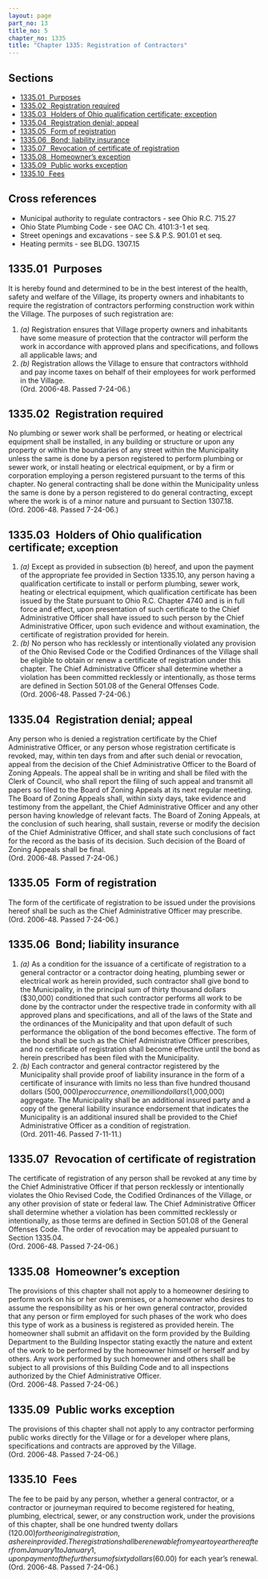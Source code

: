 ```yaml
---
layout: page
part_no: 13
title_no: 5
chapter_no: 1335
title: "Chapter 1335: Registration of Contractors"
---
```


## Sections

* [1335.01   Purposes](#133501-purposes)
* [1335.02   Registration required](#133502-registration-required)
* [1335.03   Holders of Ohio qualification certificate; exception](#133503-holders-of-ohio-qualification-certificate-exception)
* [1335.04   Registration denial; appeal](#133504-registration-denial-appeal)
* [1335.05   Form of registration](#133505-form-of-registration)
* [1335.06   Bond; liability insurance](#133506-bond-liability-insurance)
* [1335.07   Revocation of certificate of registration](#133507-revocation-of-certificate-of-registration)
* [1335.08   Homeowner’s exception](#133508-homeowners-exception)
* [1335.09   Public works exception](#133509-public-works-exception)
* [1335.10   Fees](#133510-fees)

## Cross references

* Municipal authority to regulate contractors - see Ohio R.C. 715.27
* Ohio State Plumbing Code - see OAC Ch. 4101:3-1 et seq.
* Street openings and excavations - see S.& P.S. 901.01 et seq.
* Heating permits - see BLDG. 1307.15

## 1335.01   Purposes

It is hereby found and determined to be in the best interest of the health,
safety and welfare of the Village, its property owners and inhabitants to
require the registration of contractors performing construction work within the
Village. The purposes of such registration are:

1. _(a)_ Registration ensures that Village property owners and inhabitants have
some measure of protection that the contractor will perform the work in
accordance with approved plans and specifications, and follows all applicable
laws; and
2. _(b)_ Registration allows the Village to ensure that contractors withhold
and pay income taxes on behalf of their employees for work performed in the
Village.  
(Ord. 2006-48. Passed 7-24-06.)

## 1335.02   Registration required

No plumbing or sewer work shall be performed, or heating or electrical
equipment shall be installed, in any building or structure or upon any property
or within the boundaries of any street within the Municipality unless the same
is done by a person registered to perform plumbing or sewer work, or install
heating or electrical equipment, or by a firm or corporation employing a person
registered pursuant to the terms of this chapter. No general contracting shall
be done within the Municipality unless the same is done by a person registered
to do general contracting, except where the work is of a minor nature and
pursuant to Section 1307.18.  
(Ord. 2006-48. Passed 7-24-06.)

## 1335.03   Holders of Ohio qualification certificate; exception

1. _(a)_ Except as provided in subsection (b) hereof, and upon the payment of
the appropriate fee provided in Section 1335.10, any person having a qualification certificate to install or perform
plumbing, sewer work, heating or electrical equipment, which qualification
certificate has been issued by the State pursuant to Ohio R.C. Chapter 4740
and is in full force and effect, upon presentation of such certificate to the
Chief Administrative Officer shall have issued to such person by the Chief
Administrative Officer, upon such evidence and without examination, the
certificate of registration provided for herein.
2. _(b)_ No person who has recklessly or intentionally violated any provision
of the Ohio Revised Code or the Codified Ordinances of the Village shall be
eligible to obtain or renew a certificate of registration under this chapter.
The Chief Administrative Officer shall determine whether a violation has been
committed recklessly or intentionally, as those terms are defined in Section 501.08 of the General Offenses Code.  
(Ord. 2006-48. Passed 7-24-06.)

## 1335.04   Registration denial; appeal

Any person who is denied a registration certificate by the Chief
Administrative Officer, or any person whose registration certificate is
revoked, may, within ten days from and after such denial or revocation, appeal
from the decision of the Chief Administrative Officer to the Board of Zoning
Appeals. The appeal shall be in writing and shall be filed with the Clerk of
Council, who shall report the filing of such appeal and transmit all papers so
filed to the Board of Zoning Appeals at its next regular meeting. The Board of
Zoning Appeals shall, within sixty days, take evidence and testimony from the
appellant, the Chief Administrative Officer and any other person having
knowledge of relevant facts. The Board of Zoning Appeals, at the conclusion of
such hearing, shall sustain, reverse or modify the decision of the Chief
Administrative Officer, and shall state such conclusions of fact for the record
as the basis of its decision. Such decision of the Board of Zoning Appeals
shall be final.  
(Ord. 2006-48. Passed 7-24-06.)

## 1335.05   Form of registration

The form of the certificate of registration to be issued under the
provisions hereof shall be such as the Chief Administrative Officer may
prescribe.  
(Ord. 2006-48. Passed 7-24-06.)

## 1335.06   Bond; liability insurance

1. _(a)_ As a condition for the issuance of a certificate of registration to a
general contractor or a contractor doing heating, plumbing sewer or electrical
work as herein provided, such contractor shall give bond to the Municipality,
in the principal sum of thirty thousand dollars ($30,000) conditioned that such
contractor performs all work to be done by the contractor under the respective
trade in conformity with all approved plans and specifications, and all of the
laws of the State and the ordinances of the Municipality and that upon default
of such performance the obligation of the bond becomes effective. The form of
the bond shall be such as the Chief Administrative Officer prescribes, and no
certificate of registration shall become effective until the bond as herein
prescribed has been filed with the Municipality.
2. _(b)_ Each contractor and general contractor registered by the Municipality
shall provide proof of liability insurance in the form of a certificate of
insurance with limits no less than five hundred thousand dollars ($500,000) per
occurrence, one million dollars ($1,000,000) aggregate. The Municipality shall
be an additional insured party and a copy of the general liability insurance
endorsement that indicates the Municipality is an additional insured shall be
provided to the Chief Administrative Officer as a condition of registration.  
(Ord. 2011-46. Passed 7-11-11.)

## 1335.07   Revocation of certificate of registration

The certificate of registration of any person shall be revoked at any time
by the Chief Administrative Officer if that person recklessly or intentionally
violates the Ohio Revised Code, the Codified Ordinances of the Village, or any
other provision of state or federal law. The Chief Administrative Officer
shall determine whether a violation has been committed recklessly or
intentionally, as those terms are defined in Section 501.08 of the General Offenses Code. The order of revocation may be appealed
pursuant to Section 1335.04.  
(Ord. 2006-48. Passed 7-24-06.)

## 1335.08   Homeowner’s exception

The provisions of this chapter shall not apply to a homeowner desiring to
perform work on his or her own premises, or a homeowner who desires to assume
the responsibility as his or her own general contractor, provided that any
person or firm employed for such phases of the work who does this type of work
as a business is registered as provided herein. The homeowner shall submit an
affidavit on the form provided by the Building Department to the Building
Inspector stating exactly the nature and extent of the work to be performed by
the homeowner himself or herself and by others. Any work performed by such
homeowner and others shall be subject to all provisions of this Building Code
and to all inspections authorized by the Chief Administrative Officer.  
(Ord. 2006-48. Passed 7-24-06.)

## 1335.09   Public works exception

The provisions of this chapter shall not apply to any contractor performing
public works directly for the Village or for a developer where plans,
specifications and contracts are approved by the Village.  
(Ord. 2006-48. Passed 7-24-06.)

## 1335.10   Fees

The fee to be paid by any person, whether a general contractor, or a
contractor or journeyman required to become registered for heating, plumbing,
electrical, sewer, or any construction work, under the provisions of this
chapter, shall be one hundred twenty dollars ($120.00) for the original
registration, as herein provided. The registration shall be renewable from
year to year thereafter from January 1 to January 1, upon payment of the
further sum of sixty dollars ($60.00) for each year’s renewal.  
(Ord. 2006-48. Passed 7-24-06.)
